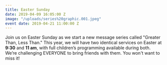 ```yaml
---
title: Easter Sunday
date: 2019-04-09 16:05:00 Z
image: "/uploads/series%20graphic.001.jpeg"
event date: 2019-04-21 11:00:00 Z
---
```


Join us on Easter Sunday as we start a new message series called "Greater Than, Less Than."  This year, we will have two identical services on Easter at **9:30** and **11 am**, with full children’s programming available during both. We’re challenging EVERYONE to bring friends with them. You won't want to miss it!